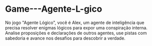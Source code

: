 # Game---Agente-L-gico
No jogo "Agente Lógico", você é Alex, um agente de inteligência que precisa resolver enigmas lógicos para expor uma conspiração interna. Analise proposições e declarações de outros agentes, use pistas com sabedoria e avance nos desafios para descobrir a verdade.
